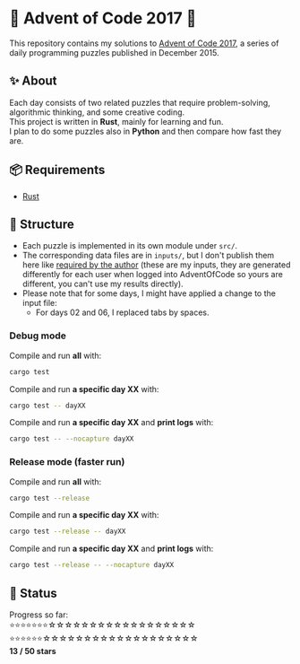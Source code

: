 # 🎄 Advent of Code 2017 🎄

This repository contains my solutions to [Advent of Code 2017](https://adventofcode.com/2017), a series of daily programming puzzles published in December 2015.

## ✨ About

Each day consists of two related puzzles that require problem-solving, algorithmic thinking, and some creative coding.  
This project is written in **Rust**, mainly for learning and fun.  
I plan to do some puzzles also in **Python** and then compare how fast they are.

## 📦 Requirements

- [Rust](https://www.rust-lang.org/tools/install)

## 🧠 Structure

- Each puzzle is implemented in its own module under `src/`.
- The corresponding data files are in `inputs/`, but I don't publish them here like [required by the author](https://adventofcode.com/2017/about) (these are my inputs, they are generated differently for each user when logged into AdventOfCode so yours are different, you can't use my results directly).
- Please note that for some days, I might have applied a change to the input file:
    - For days 02 and 06, I replaced tabs by spaces.

### Debug mode
Compile and run **all** with:
```bash
cargo test
```

Compile and run **a specific day XX** with:
```bash
cargo test -- dayXX
```

Compile and run **a specific day XX** and **print logs** with:
```bash
cargo test -- --nocapture dayXX
```

### Release mode (faster run)
Compile and run **all** with:
```bash
cargo test --release
```

Compile and run **a specific day XX** with:
```bash
cargo test --release -- dayXX
```

Compile and run **a specific day XX** and **print logs** with:
```bash
cargo test --release -- --nocapture dayXX
```

## 🚧 Status

Progress so far:  
⭐⭐⭐⭐⭐⭐⭐☆☆☆☆☆☆☆☆☆☆☆☆☆☆☆☆☆☆   
⭐⭐⭐⭐⭐⭐☆☆☆☆☆☆☆☆☆☆☆☆☆☆☆☆☆☆☆   
**13 / 50 stars**
